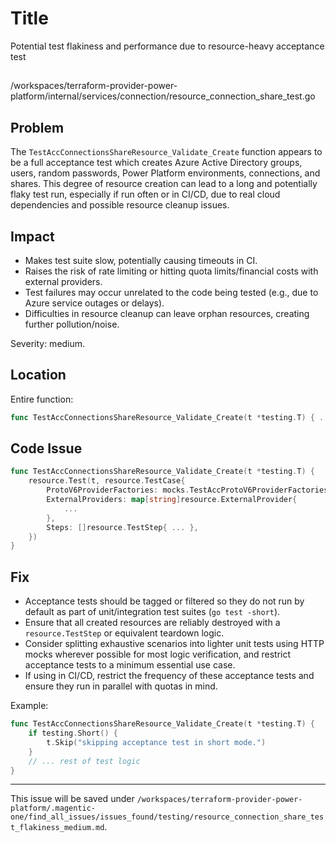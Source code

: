 # Title

Potential test flakiness and performance due to resource-heavy acceptance test

##

/workspaces/terraform-provider-power-platform/internal/services/connection/resource_connection_share_test.go

## Problem

The `TestAccConnectionsShareResource_Validate_Create` function appears to be a full acceptance test which creates Azure Active Directory groups, users, random passwords, Power Platform environments, connections, and shares. This degree of resource creation can lead to a long and potentially flaky test run, especially if run often or in CI/CD, due to real cloud dependencies and possible resource cleanup issues.

## Impact

- Makes test suite slow, potentially causing timeouts in CI.
- Raises the risk of rate limiting or hitting quota limits/financial costs with external providers.
- Test failures may occur unrelated to the code being tested (e.g., due to Azure service outages or delays).
- Difficulties in resource cleanup can leave orphan resources, creating further pollution/noise.

Severity: medium.

## Location

Entire function:

```go
func TestAccConnectionsShareResource_Validate_Create(t *testing.T) { ... }
```

## Code Issue

```go
func TestAccConnectionsShareResource_Validate_Create(t *testing.T) {
    resource.Test(t, resource.TestCase{
        ProtoV6ProviderFactories: mocks.TestAccProtoV6ProviderFactories,
        ExternalProviders: map[string]resource.ExternalProvider{
            ...
        },
        Steps: []resource.TestStep{ ... },
    })
}
```

## Fix

- Acceptance tests should be tagged or filtered so they do not run by default as part of unit/integration test suites (`go test -short`).
- Ensure that all created resources are reliably destroyed with a `resource.TestStep` or equivalent teardown logic.
- Consider splitting exhaustive scenarios into lighter unit tests using HTTP mocks wherever possible for most logic verification, and restrict acceptance tests to a minimum essential use case.
- If using in CI/CD, restrict the frequency of these acceptance tests and ensure they run in parallel with quotas in mind.

Example: 

```go
func TestAccConnectionsShareResource_Validate_Create(t *testing.T) {
    if testing.Short() {
        t.Skip("skipping acceptance test in short mode.")
    }
    // ... rest of test logic
}
```

---

This issue will be saved under `/workspaces/terraform-provider-power-platform/.magentic-one/find_all_issues/issues_found/testing/resource_connection_share_test_flakiness_medium.md`.
